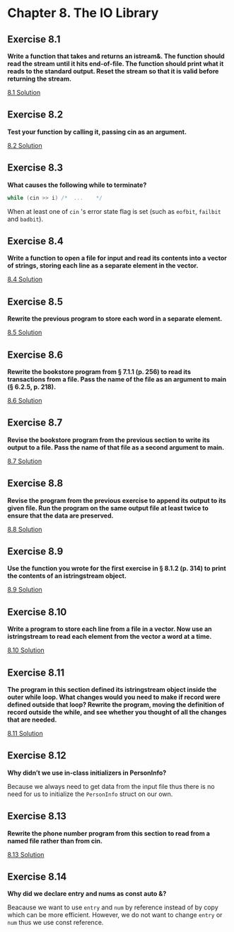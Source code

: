 # Chapter 8. The IO Library

## Exercise 8.1

**Write a function that takes and returns an istream&. The function should read the stream until it hits end-of-file. The function should print what it reads to the standard output. Reset the stream so that it is valid before returning the stream.**

[8.1 Solution](https://github.com/Yunxiang-Li/Cpp_Primer/blob/master/Chapter%208.%20The%20IO%20Library/Codes/8.1%20Solution.cpp)

## Exercise 8.2

**Test your function by calling it, passing cin as an argument.**

[8.2 Solution](https://github.com/Yunxiang-Li/Cpp_Primer/blob/master/Chapter%208.%20The%20IO%20Library/Codes/8.2%20Solution.cpp)

## Exercise 8.3

**What causes the following while to terminate?**

```cpp
while (cin >> i) /*  ...    */
```

When at least one of `cin` 's error state flag is set (such as `eofbit`, `failbit` and `badbit`).

## Exercise 8.4

**Write a function to open a file for input and read its contents into a vector of strings, storing each line as a separate element in the vector.**

[8.4 Solution](https://github.com/Yunxiang-Li/Cpp_Primer/blob/master/Chapter%208.%20The%20IO%20Library/Codes/8.4%20Solution.cpp)

## Exercise 8.5

**Rewrite the previous program to store each word in a separate element.**

[8.5 Solution](https://github.com/Yunxiang-Li/Cpp_Primer/blob/master/Chapter%208.%20The%20IO%20Library/Codes/8.5%20Solution.cpp)

## Exercise 8.6

**Rewrite the bookstore program from § 7.1.1 (p. 256) to read its transactions from a file. Pass the name of the file as an argument to main (§ 6.2.5, p. 218).**

[8.6 Solution](https://github.com/Yunxiang-Li/Cpp_Primer/blob/master/Chapter%208.%20The%20IO%20Library/Codes/8.6%20Solution.cpp)

## Exercise 8.7

**Revise the bookstore program from the previous section to write its output to a file. Pass the name of that file as a second argument to main.**

[8.7 Solution](https://github.com/Yunxiang-Li/Cpp_Primer/blob/master/Chapter%208.%20The%20IO%20Library/Codes/8.7%20Solution.cpp)

## Exercise 8.8

**Revise the program from the previous exercise to append its output to its given file. Run the program on the same output file at least twice to ensure that the data are preserved.**

[8.8 Solution](https://github.com/Yunxiang-Li/Cpp_Primer/blob/master/Chapter%208.%20The%20IO%20Library/Codes/8.8%20Solution.cpp)

## Exercise 8.9

**Use the function you wrote for the first exercise in § 8.1.2 (p. 314) to print the contents of an istringstream object.**

[8.9 Solution](https://github.com/Yunxiang-Li/Cpp_Primer/blob/master/Chapter%208.%20The%20IO%20Library/Codes/8.9%20Solution.cpp)

## Exercise 8.10

**Write a program to store each line from a file in a vector<string>. Now use an istringstream to read each element from the vector a word at a time.**

[8.10 Solution](https://github.com/Yunxiang-Li/Cpp_Primer/blob/master/Chapter%208.%20The%20IO%20Library/Codes/8.10%20Solution.cpp)

## Exercise 8.11

**The program in this section defined its istringstream object inside the outer while loop. What changes would you need to make if record were defined outside that loop? Rewrite the program, moving the definition of record outside the while, and see whether you thought of all the changes that are needed.**

[8.11 Solution](https://github.com/Yunxiang-Li/Cpp_Primer/blob/master/Chapter%208.%20The%20IO%20Library/Codes/8.11%20Solution.cpp)

## Exercise 8.12

**Why didn’t we use in-class initializers in PersonInfo?**

Because we always need to get data from the input file thus there is no need for us to initialize the `PersonInfo` struct on our own.

## Exercise 8.13

**Rewrite the phone number program from this section to read from a named file rather than from cin.**

[8.13 Solution](https://github.com/Yunxiang-Li/Cpp_Primer/blob/master/Chapter%208.%20The%20IO%20Library/Codes/8.13%20Solution.cpp)

## Exercise 8.14

**Why did we declare entry and nums as const auto &?**

Beacause we want to use `entry` and `num` by reference instead of by copy which can be more efficient. However, we do not want to change `entry` or `num` thus we use const reference.
